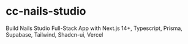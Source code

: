 # cc-nails-studio
Build Nails Studio Full-Stack App with Next.js 14+, Typescript, Prisma, Supabase, Tailwind, Shadcn-ui, Vercel
